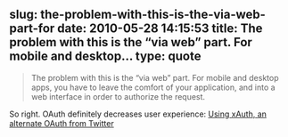 slug: the-problem-with-this-is-the-via-web-part-for
date: 2010-05-28 14:15:53
title: The problem with this is the “via web” part. For mobile and desktop...
type: quote
---

> The problem with this is the “via web” part. For mobile and desktop apps, you have to leave the comfort of your application, and into a web interface in order to authorize the request.

So right. OAuth definitely decreases user experience: [Using xAuth, an alternate OAuth from Twitter](http://www.reynoldsftw.com/2010/03/using-xauth-an-alternate-oauth-from-twitter/)
